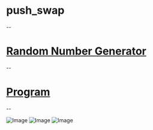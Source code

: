 # push_swap
--
# [Random Number Generator](https://numbergenerator.org/)
--
# [Program](https://github.com/elijahkash/push_swap_gui)
--

![Image](https://i.hizliresim.com/fykl7pa.png)
![Image](https://i.hizliresim.com/3ehwzpx.png)
![Image](https://i.hizliresim.com/n7paqp8.png)




